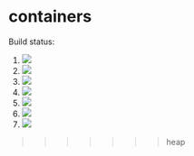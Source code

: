 # containers

Build status:

1. [![](https://github.com/RuiluGao/containers/workflows/tests-fibonacci/badge.svg)](https://github.com/mikeizbicki/containers/actions?query=workflow%3Atests-fibonacci)
1. [![](https://github.com/RuiluGao/containers/workflows/tests-range/badge.svg)](https://github.com/mikeizbicki/containers/actions?query=workflow%3Atests-range)
1. [![](https://github.com/RuiluGao/containers/workflows/tests-unicode/badge.svg)](https://github.com/mikeizbicki/containers/actions?query=workflow%3Atests-unicode)
1. [![](https://github.com/RuiluGao/containers/workflows/tests-BST/badge.svg)](https://github.com/RuiluGao/containers/actions?query=workflow%3Atests-BST)
1. [![](https://github.com/RuiluGao/containers/workflows/tests-BinaryTree/badge.svg)](https://github.com/RuiluGao/containers/actions?query=workflow%3Atests-BinaryTree)
1. [![](https://github.com/RuiluGao/containers/workflows/tests-AVLTree/badge.svg)](https://github.com/RuiluGao/containers/actions?query=workflow%3Atests-AVLTree)
1. [![](https://github.com/RuiluGao/containers/workflows/tests-Heap/badge.svg)](https://github.com/RuiluGao/containers/actions?query=workflow%3Atests-Heap)
>>>>>>> heap
